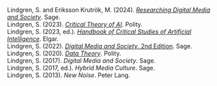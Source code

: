Lindgren, S. and Eriksson Krutrök, M. (2024). [_Researching Digital Media and Society_](https://uk.sagepub.com/en-gb/eur/researching-digital-media-and-society/book281848). Sage.<br>
Lindgren, S. (2023). [_Critical Theory of AI_](https://www.wiley.com/en-gb/Critical+Theory+of+AI-p-9781509555772). Polity.<br>
Lindgren, S. (2023, ed.). [_Handbook of Critical Studies of Artificial Intelligence_](https://www.e-elgar.com/shop/gbp/handbook-of-critical-studies-of-artificial-intelligence-9781803928555.html). Elgar.<br>
Lindgren, S. (2022). [_Digital Media and Society_, 2nd Edition](https://web.archive.org/web/20220706033802/https://uk.sagepub.com/en-gb/eur/digital-media-and-society/book270473). Sage.<br>
Lindgren, S. (2020). [_Data Theory_](https://www.wiley.com/en-us/Data+Theory%3A+Interpretive+Sociology+and+Computational+Methods-p-9781509539284). Polity.<br>
Lindgren, S. (2017). _Digital Media and Society_. Sage.<br>
Lindgren, S. (2017, ed.). _Hybrid Media Culture_. Sage.<br>
Lindgren, S. (2013). _New Noise_. Peter Lang.<br>
